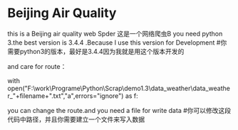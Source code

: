 # Beijing Air Quality
this is a Beijing air quality web Spder
这是一个网络爬虫B
you need python 3.the best version is 3.4.4 .Because I use this version for Development
#你需要python3的版本，最好是3.4.4因为我就是用这个版本开发的

and care for route：

with open("F:\work\Programe\Python\Scrap\demo1.3\data_weather\data_weather_"+filename+".txt","a",errors="ignore") as f:

you can change the route.and you need a file for write data
#你可以修改这段代码中路径，并且你需要建立一个文件来写入数据
